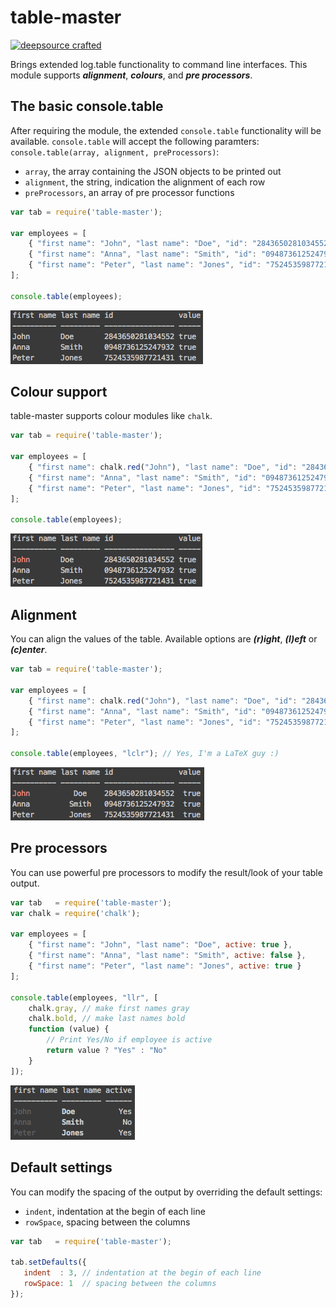 # table-master

[![deepsource crafted](http://cdn.deepsource.de/svg/deepsource-crafted.svg)](http://deepsource.de)

Brings extended log.table functionality to command line interfaces. This module supports __*alignment*__, __*colours*__, 
and __*pre processors*__.

## The basic console.table 

After requiring the module, the extended `console.table` functionality will be available. `console.table` will 
accept the following paramters: `console.table(array, alignment, preProcessors)`:

 - `array`, the array containing the JSON objects to be printed out
 - `alignment`, the string, indication the alignment of each row
 - `preProcessors`, an array of pre processor functions

```javascript
var tab = require('table-master');

var employees = [
    { "first name": "John", "last name": "Doe", "id": "2843650281034552", value: true },
    { "first name": "Anna", "last name": "Smith", "id": "0948736125247932", value: true },
    { "first name": "Peter", "last name": "Jones", "id": "7524535987721431", value: true }
];

console.table(employees);
```

![Example 1](https://raw.githubusercontent.com/deepsource/table-master/master/samples/ex1.png)

## Colour support

table-master supports colour modules like `chalk`.

```javascript
var tab = require('table-master');

var employees = [
    { "first name": chalk.red("John"), "last name": "Doe", "id": "2843650281034552", value: true },
    { "first name": "Anna", "last name": "Smith", "id": "0948736125247932", value: true },
    { "first name": "Peter", "last name": "Jones", "id": "7524535987721431", value: true }
];

console.table(employees);
```

![Example 2](https://raw.githubusercontent.com/deepsource/table-master/master/samples/ex2.png)

## Alignment

You can align the values of the table. Available options are __*(r)ight*__, __*(l)eft*__ or __*(c)enter*__.

```javascript
var tab = require('table-master');

var employees = [
    { "first name": chalk.red("John"), "last name": "Doe", "id": "2843650281034552", value: true },
    { "first name": "Anna", "last name": "Smith", "id": "0948736125247932", value: true },
    { "first name": "Peter", "last name": "Jones", "id": "7524535987721431", value: true }
];

console.table(employees, "lclr"); // Yes, I'm a LaTeX guy :)
```

![Example 3](https://raw.githubusercontent.com/deepsource/table-master/master/samples/ex3.png)

## Pre processors

You can use powerful pre processors to modify the result/look of your table output.

```javascript
var tab   = require('table-master');
var chalk = require('chalk');

var employees = [
    { "first name": "John", "last name": "Doe", active: true },
    { "first name": "Anna", "last name": "Smith", active: false },
    { "first name": "Peter", "last name": "Jones", active: true }
];

console.table(employees, "llr", [
    chalk.gray, // make first names gray
    chalk.bold, // make last names bold
    function (value) { 
        // Print Yes/No if employee is active
        return value ? "Yes" : "No"
    }
]);
```

![Example 4](https://raw.githubusercontent.com/deepsource/table-master/master/samples/ex4.png)

## Default settings 

You can modify the spacing of the output by overriding the default settings:

 - `indent`, indentation at the begin of each line
 - `rowSpace`, spacing between the columns
 
 ```javascript
 var tab   = require('table-master');
 
 tab.setDefaults({
    indent  : 3, // indentation at the begin of each line
    rowSpace: 1  // spacing between the columns
 }); 
 ```
